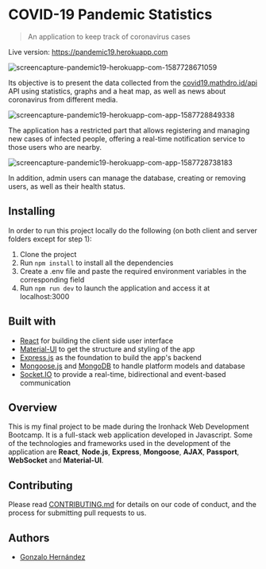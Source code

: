 # COVID-19 Pandemic Statistics

> An application to keep track of coronavirus cases

Live version: https://pandemic19.herokuapp.com

![screencapture-pandemic19-herokuapp-com-1587728671059](https://user-images.githubusercontent.com/54455748/80210468-1cedf680-8634-11ea-8ff9-b54dc0fa46d4.png)

Its objective is to present the data collected from the [covid19.mathdro.id/api](https://covid19.mathdro.id/api) API using statistics, graphs and a heat map, as well as news about coronavirus from different media.

![screencapture-pandemic19-herokuapp-com-app-1587728849338](https://user-images.githubusercontent.com/54455748/80210551-3c851f00-8634-11ea-9343-dfd2e1371f3a.png)

The application has a restricted part that allows registering and managing new cases of infected people, offering a real-time notification service to those users who are nearby.

![screencapture-pandemic19-herokuapp-com-app-1587728738183](https://user-images.githubusercontent.com/54455748/80210593-4ad33b00-8634-11ea-94bc-96e43f25e4ea.png)

In addition, admin users can manage the database, creating or removing users, as well as their health status.

## Installing

In order to run this project locally do the following (on both client and server folders except for step 1):

1. Clone the project
2. Run `npm install` to install all the dependencies
3. Create a .env file and paste the required environment variables in the corresponding field
4. Run `npm run dev` to launch the application and access it at localhost:3000

## Built with

* [React](https://reactjs.org/) for building the client side user interface
* [Material-UI](https://material-ui.com/) to get the structure and styling of the app
* [Express.js](https://expressjs.com/) as the foundation to build the app's backend
* [Mongoose.js](https://mongoosejs.com/) and [MongoDB](https://www.mongodb.com/) to handle platform models and database
* [Socket.IO](https://socket.io/) to provide a real-time, bidirectional and event-based communication

## Overview

This is my final project to be made during the Ironhack Web Development Bootcamp. It is a full-stack web application developed in Javascript. Some of the technologies and frameworks used in the development of the application are **React**, **Node.js**, **Express**, **Mongoose**, **AJAX**, **Passport**, **WebSocket** and **Material-UI**.

## Contributing

Please read [CONTRIBUTING.md](https://github.com/hernandezgonzalo/covid-19/blob/master/CONTRIBUTING.md) for details on our code of conduct, and the process for submitting pull requests to us.

## Authors

* [Gonzalo Hernández](https://github.com/hernandezgonzalo)